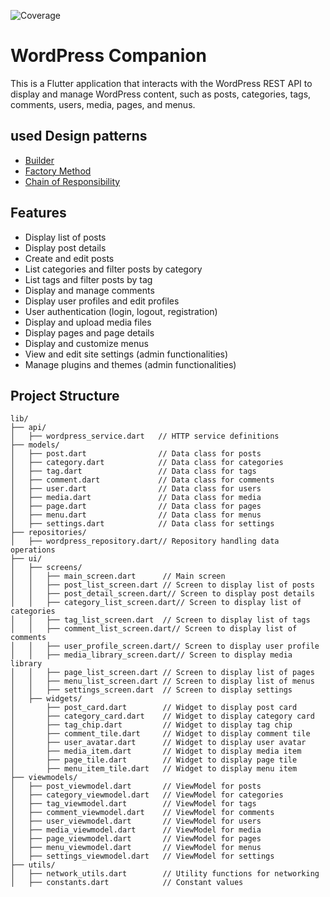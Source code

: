 ![Coverage](https://img.shields.io/badge/Coverage-0%25-lightgrey)

# WordPress Companion

This is a Flutter application that interacts with the WordPress REST API to display and manage WordPress content, such as posts, categories, tags, comments, users, media, pages, and menus.

## used Design patterns

- [Builder](lib\features\profile\presentation\utils\update_my_profile_params_builder.dart)
- [Factory Method](lib\core\errors\failures.dart)
- [Chain of Responsibility](lib/features/media/presentation/widgets/media_show_box.dart)

## Features

- Display list of posts
- Display post details
- Create and edit posts
- List categories and filter posts by category
- List tags and filter posts by tag
- Display and manage comments
- Display user profiles and edit profiles
- User authentication (login, logout, registration)
- Display and upload media files
- Display pages and page details
- Display and customize menus
- View and edit site settings (admin functionalities)
- Manage plugins and themes (admin functionalities)

## Project Structure

```plaintext
lib/
├── api/
│   ├── wordpress_service.dart   // HTTP service definitions
├── models/
│   ├── post.dart                // Data class for posts
│   ├── category.dart            // Data class for categories
│   ├── tag.dart                 // Data class for tags
│   ├── comment.dart             // Data class for comments
│   ├── user.dart                // Data class for users
│   ├── media.dart               // Data class for media
│   ├── page.dart                // Data class for pages
│   ├── menu.dart                // Data class for menus
│   ├── settings.dart            // Data class for settings
├── repositories/
│   ├── wordpress_repository.dart// Repository handling data operations
├── ui/
│   ├── screens/
│   │   ├── main_screen.dart      // Main screen
│   │   ├── post_list_screen.dart // Screen to display list of posts
│   │   ├── post_detail_screen.dart// Screen to display post details
│   │   ├── category_list_screen.dart// Screen to display list of categories
│   │   ├── tag_list_screen.dart  // Screen to display list of tags
│   │   ├── comment_list_screen.dart// Screen to display list of comments
│   │   ├── user_profile_screen.dart// Screen to display user profile
│   │   ├── media_library_screen.dart// Screen to display media library
│   │   ├── page_list_screen.dart // Screen to display list of pages
│   │   ├── menu_list_screen.dart // Screen to display list of menus
│   │   ├── settings_screen.dart  // Screen to display settings
│   ├── widgets/
│       ├── post_card.dart        // Widget to display post card
│       ├── category_card.dart    // Widget to display category card
│       ├── tag_chip.dart         // Widget to display tag chip
│       ├── comment_tile.dart     // Widget to display comment tile
│       ├── user_avatar.dart      // Widget to display user avatar
│       ├── media_item.dart       // Widget to display media item
│       ├── page_tile.dart        // Widget to display page tile
│       ├── menu_item_tile.dart   // Widget to display menu item
├── viewmodels/
│   ├── post_viewmodel.dart       // ViewModel for posts
│   ├── category_viewmodel.dart   // ViewModel for categories
│   ├── tag_viewmodel.dart        // ViewModel for tags
│   ├── comment_viewmodel.dart    // ViewModel for comments
│   ├── user_viewmodel.dart       // ViewModel for users
│   ├── media_viewmodel.dart      // ViewModel for media
│   ├── page_viewmodel.dart       // ViewModel for pages
│   ├── menu_viewmodel.dart       // ViewModel for menus
│   ├── settings_viewmodel.dart   // ViewModel for settings
├── utils/
│   ├── network_utils.dart        // Utility functions for networking
│   ├── constants.dart            // Constant values
```
